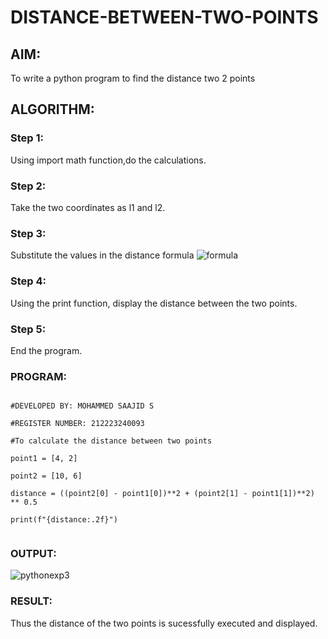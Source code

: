 # DISTANCE-BETWEEN-TWO-POINTS

## AIM:
To write a python program to find the distance two 2 points
## ALGORITHM:
### Step 1: 

Using import math function,do the calculations.

### Step 2: 

Take the two coordinates as l1 and l2.

### Step 3: 

Substitute the values in the distance formula  ![formula](/formula.JPG)

### Step 4: 

Using the print function, display the distance between the two points.

### Step 5: 

End the program.

### PROGRAM:

```

#DEVELOPED BY: MOHAMMED SAAJID S

#REGISTER NUMBER: 212223240093

#To calculate the distance between two points

point1 = [4, 2]

point2 = [10, 6]

distance = ((point2[0] - point1[0])**2 + (point2[1] - point1[1])**2) ** 0.5

print(f"{distance:.2f}")


```
  


### OUTPUT:


![pythonexp3](https://github.com/Confusion7/DISTANCE-BETWEEN-TWO-POINTS/assets/141727149/a5997997-20e5-4d91-80e8-6a6c8d2f276d)



### RESULT:

Thus the distance of the two points is sucessfully executed and displayed.

